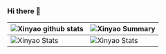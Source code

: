 ### Hi there 👋

<!--
**mango2630/mango2630** is a ✨ _special_ ✨ repository because its `README.md` (this file) appears on your GitHub profile.

Here are some ideas to get you started:

- 🔭 I’m currently working on ...
- 🌱 I’m currently learning ...
- 👯 I’m looking to collaborate on ...
- 🤔 I’m looking for help with ...
- 💬 Ask me about ...
- 📫 How to reach me: ...
- 😄 Pronouns: ...
- ⚡ Fun fact: ...
-->
|![Xinyao github stats](https://github-readme-stats.vercel.app/api?username=liuxinyao1&theme=prussian&show_icons=true&count_private=true)|![Xinyao Summary](https://github-profile-summary-cards.vercel.app/api/cards/profile-details?username=liuxinyao1&theme=solarized_dark)|
| ------------------------------------------------------------ | ------------------------------------------------------------ |
|![Xinyao Stats](https://github-profile-summary-cards.vercel.app/api/cards/repos-per-language?username=liuxinyao1&theme=solarized_dark)|![Xinyao Stats](https://github-profile-summary-cards.vercel.app/api/cards/most-commit-language?username=liuxinyao1&theme=solarized_dark)|

